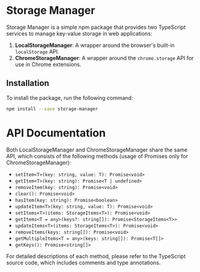 # Storage Manager

Storage Manager is a simple npm package that provides two TypeScript services to manage key-value storage in web applications:

1. **LocalStorageManager**: A wrapper around the browser's built-in `localStorage` API.
2. **ChromeStorageManager**: A wrapper around the `chrome.storage` API for use in Chrome extensions.

## Installation

To install the package, run the following command:

```bash
npm install --save storage-manager
```

# API Documentation

Both LocalStorageManager and ChromeStorageManager share the same API, which consists of the following methods (usage of Promises only for ChromeStorageManager):

- `setItem<T>(key: string, value: T): Promise<void>`
- `getItem<T>(key: string): Promise<T | undefined>`
- `removeItem(key: string): Promise<void>`
- `clear(): Promise<void>`
- `hasItem(key: string): Promise<boolean>`
- `updateItem<T>(key: string, value: T): Promise<void>`
- `setItems<T>(items: StorageItems<T>): Promise<void>`
- `getItems<T = any>(keys?: string[]): Promise<StorageItems<T>>`
- `updateItems<T>(items: StorageItems<T>): Promise<void>`
- `removeItems(keys: string[]): Promise<void>`
- `getMultipleItems<T = any>(keys: string[]): Promise<T[]>`
- `getKeys(): Promise<string[]>`

For detailed descriptions of each method, please refer to the TypeScript source code, which includes comments and type annotations.
